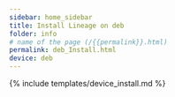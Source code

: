 ```yaml
---
sidebar: home_sidebar
title: Install Lineage on deb
folder: info
# name of the page (/{{permalink}}.html)
permalink: deb_Install.html
device: deb
---
```

{% include templates/device_install.md %}
